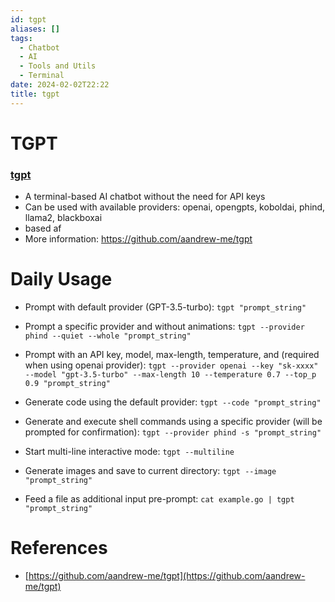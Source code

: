 ```yaml
---
id: tgpt
aliases: []
tags:
  - Chatbot
  - AI
  - Tools and Utils
  - Terminal
date: 2024-02-02T22:22
title: tgpt
---
```

<!-- 2024-02-02-2222 (February 02, 2024 10:22 PM) -->

# TGPT
### [tgpt](https://github.com/aandrew-me/tgpt)
- A terminal-based AI chatbot without the need for API keys
- Can be used with available providers: openai, opengpts, koboldai, phind, llama2, blackboxai
- based af
- More information: https://github.com/aandrew-me/tgpt

# Daily Usage
- Prompt with default provider (GPT-3.5-turbo):
`tgpt "prompt_string"`

- Prompt a specific provider and without animations:
`tgpt --provider phind --quiet --whole "prompt_string"`

- Prompt with an API key, model, max-length, temperature, and  (required when using openai provider):
`tgpt --provider openai --key "sk-xxxx" --model "gpt-3.5-turbo" --max-length 10 --temperature 0.7 --top_p 0.9 "prompt_string"`

- Generate code using the default provider:
`tgpt --code "prompt_string"`

- Generate and execute shell commands using a specific provider (will be prompted for confirmation):
`tgpt --provider phind -s "prompt_string"`

- Start multi-line interactive mode:
`tgpt --multiline`

- Generate images and save to current directory:
`tgpt --image "prompt_string"`

- Feed a file as additional input pre-prompt:
`cat example.go | tgpt "prompt_string"`

# References
- [https://github.com/aandrew-me/tgpt](https://github.com/aandrew-me/tgpt)
